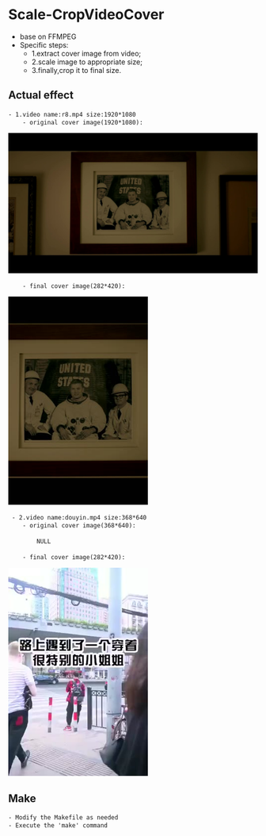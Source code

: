 # Scale-CropVideoCover
- base on FFMPEG
- Specific steps:
    - 1.extract cover image from video;
    - 2.scale image to appropriate size;
    - 3.finally,crop it to final size.
 ## Actual effect
    - 1.video name:r8.mp4 size:1920*1080  
        - original cover image(1920*1080):
        
![image](Source/11111.jpeg) 

        - final cover image(282*420):
        
![image](Source/r8.jpeg)  

     - 2.video name:douyin.mp4 size:368*640  
        - original cover image(368*640): 
        
            NULL  
            
        - final cover image(282*420):
        
![image](Source/douyin.jpeg) 
   
  ## Make
    - Modify the Makefile as needed
    - Execute the 'make' command
